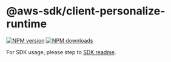# @aws-sdk/client-personalize-runtime

[![NPM version](https://img.shields.io/npm/v/@aws-sdk/client-personalize-runtime/beta.svg)](https://www.npmjs.com/package/@aws-sdk/client-personalize-runtime)
[![NPM downloads](https://img.shields.io/npm/dm/@aws-sdk/client-personalize-runtime.svg)](https://www.npmjs.com/package/@aws-sdk/client-personalize-runtime)

For SDK usage, please step to [SDK readme](https://github.com/aws/aws-sdk-js-v3).
